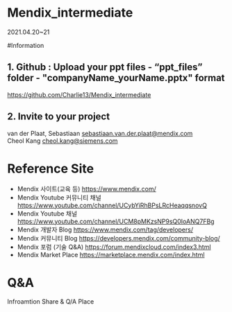 # Mendix_intermediate
2021.04.20~21<br>

#Information
## 1. Github : Upload your ppt files - “ppt_files” folder - "companyName_yourName.pptx" format
https://github.com/Charlie13/Mendix_intermediate

## 2. Invite to your project
van der Plaat, Sebastiaan <sebastiaan.van.der.plaat@mendix.com><br>
Cheol Kang <cheol.kang@siemens.com>


# Reference Site
- Mendix 사이트(교육 등) https://www.mendix.com/
- Mendix Youtube 커뮤니티 채널 https://www.youtube.com/channel/UCybYiRhBPsLRcHeaqqsnovQ
- Mendix Youtube 채널 https://www.youtube.com/channel/UCM8pMKzsNP9sQ0IoANQ7FBg
- Mendix 개발자 Blog https://www.mendix.com/tag/developers/
- Mendix 커뮤니티 Blog https://developers.mendix.com/community-blog/
- Mendix 포럼 (기술 Q&A) https://forum.mendixcloud.com/index3.html
- Mendix Market Place https://marketplace.mendix.com/index.html

# Q&A
Infroamtion Share & Q/A Place
